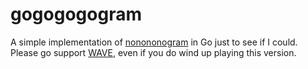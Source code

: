 # gogogogogram

A simple implementation of [nonononogram](https://wishvolo.itch.io/nonononogram) in Go just to see if I could. Please go support [WAVE](https://wishvolo.itch.io/), even if you do wind up playing this version.
